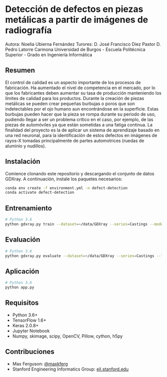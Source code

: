 # Detección de defectos en piezas metálicas a partir de imágenes de radiografía

Autora: Noelia Ubierna Fernández
Turores: D. José Francisco Díez Pastor
		 D. Pedro Latorre Carmona
Universidad de Burgos - Escuela Politécnica Superior - Grado en Ingeniería Informática

## Resumen
El control de calidad es un aspecto importante de los procesos de fabricación. Ha aumentado el nivel de competencia en el mercado, por lo que los fabricantes deben aumentar su tasa de producción manteniendo los límites de calidad para los productos.
Durante la creación de piezas metálicas se pueden crear pequeñas burbujas o poros que son indetectables por el ojo humano aun encontrándose en la superficie. Estas burbujas pueden hacer que la pieza se rompa durante su periodo de uso, pudiendo llegar a ser un problema crítico en el caso, por ejemplo, de las piezas de automóviles ya que están sometidas a una fatiga continua.
La finalidad del proyecto es la de aplicar un sistema de aprendizaje basado en una red neuronal, para la identificación de estos defectos en imágenes de rayos-X tomadas principalmente de partes automotrices (ruedas de aluminio y nudillos).


## Instalación
Comience clonando este repositorio y descargando el conjunto de datos GDXray.
A continuación, instale los paquetes necesarios:

```sh
conda env create -f environment.yml -n defect-detection
conda activate defect-detection
```

## Entrenamiento

```sh
# Python 3.6
python gdxray.py train --dataset=~/data/GDXray --series=Castings --model=mask_rcnn_coco.h5 --logs=logs/gdxray --download=True
```

## Evaluación

```sh
# Python 3.6
python gdxray.py evaluate --dataset=~/data/GDXray --series=Castings --logs=logs/gdxray --model=~/path/to/trained/model --limit=10 # Opcional el número limite de imágenes a evaluar
```

## Aplicación

```sh
# Python 3.6
python app.py 
```


## Requisitos
* Python 3.6+
* TensorFlow 1.6+
* Keras 2.0.8+
* Jupyter Notebook
* Numpy, skimage, scipy, OpenCV, Pillow, cython, h5py


## Contribuciones
* Max Ferguson: [@maxkferg](https://github.com/maxkferg)
* Stanford Engineering Informatics Group: [eil.stanford.edu](http://eil.stanford.edu/index.html)
